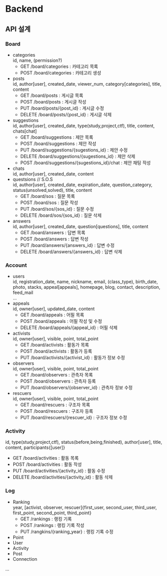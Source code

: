 # Backend

## API 설계

### Board

- categories  
  id, name, (permission?)
  - GET /board/categories : 카테고리 목록
  - POST /board/categories : 카테고리 생성
- posts  
  id, author[user], created_date, viewer_num, category[categories], title, content
  - GET /board/posts : 게시글 목록
  - POST /board/posts : 게시글 작성
  - PUT /board/posts/{post_id} : 게시글 수정
  - DELETE /board/posts/{post_id} : 게시글 삭제
- suggestions  
  id, author[user], created_date, type(study,project,ctf), title, content, chats[chat]
  - GET /board/suggestions : 제안 목록
  - POST /board/suggestions : 제안 작성
  - PUT /board/suggestions/{sugestions_id} : 제안 수정
  - DELETE /board/suggestions/{sugestions_id} : 제안 삭제
  - POST /board/suggestions/{sugestions_id}/chat : 제안 채팅 작성
- chats  
  id, author[user], created_date, content
- questsions // S.O.S  
  id, author[user], created_date, expiration_date, question_category, status(unsolved,solved), title, content
  - GET /board/sos : 질문 목록
  - POST /board/sos : 질문 작성
  - PUT /board/sos/{sos_id} : 질문 수정
  - DELETE /board/sos/{sos_id} : 질문 삭제
- answers  
  id, author[user], created_date, question[questions], title, content
  - GET /board/answers : 답변 목록
  - POST /board/answers : 답변 작성
  - PUT /board/answers/{answers_id} : 답변 수정
  - DELETE /board/answers/{answers_id} : 답변 삭제

### Account

- users  
  id, registration_date, name, nickname, email, (class_type), birth_date, photo, stacks, appeal[appeals], homepage, blog, contact, description, feed_mail  
  ...
- appeals  
  id, owner[user], updated_date, content
  - GET /board/appeals : 어필 목록
  - POST /board/appeals : 어필 작성 및 수정
  - DELETE /board/appeals/{appeal_id} : 어필 삭제
- activists  
  id, owner[user], visible, point, total_point
  - GET /board/activists : 활동가 목록
  - POST /board/activists : 활동가 등록
  - PUT /board/activists/{activist_id} : 활동가 정보 수정
- observers  
  id, owner[user], visible, point, total_point
  - GET /board/observers : 관측자 목록
  - POST /board/observers : 관측자 등록
  - PUT /board/observers/{observer_id} : 관측자 정보 수정
- rescuers  
  id, owner[user], visible, point, total_point
  - GET /board/rescuers : 구조자 목록
  - POST /board/rescuers : 구조자 등록
  - PUT /board/rescuers/{rescuer_id} : 구조자 정보 수정

### Activity

id, type(study,project,ctf), status(before,being,finished), author[user], title, content, participants{[user]}

- GET /board/activities : 활동 목록
- POST /board/activities : 활동 작성
- PUT /board/activities/{activity_id} : 활동 수정
- DELETE /board/activities/{activity_id} : 활동 삭제

### Log

- Ranking  
  year, [activist, observer, rescuer]{first_user, second_user, third_user, first_point, second_point, third_point}
  - GET /rankings : 랭킹 기록
  - POST /rankings : 랭킹 기록 작성
  - PUT /rangkins/{ranking_year} : 랭킹 기록 수정
- Point
- User
- Activity
- Post
- Connection

...
